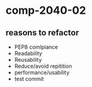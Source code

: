 # comp-2040-02

## reasons to refactor
- PEP8 comlpiance
- Readability
- Reusability 
- Reduce/avoid repitition
- performance/usability 
-  test commit
